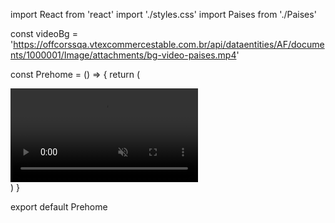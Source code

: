 import React from 'react'
import './styles.css'
import Paises from './Paises'

const videoBg =
  'https://offcorssqa.vtexcommercestable.com.br/api/dataentities/AF/documents/1000001/Image/attachments/bg-video-paises.mp4'

const Prehome = () => {
  return (
    <div className="main">
      <video src={videoBg} autoPlay muted loop>
        <div className="contenido">
          <Paises />
          <h1>hola tu sitio de interes</h1>
          <p>algo que decir</p>
        </div>
      </video>
    </div>
  )
}

export default Prehome
